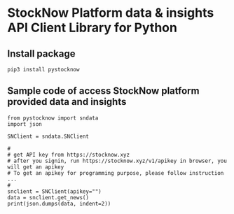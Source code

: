 # StockNow Platform data &amp; insights API Client Library for Python
## Install package
```
pip3 install pystocknow
```

## Sample code of access StockNow platform provided data and insights
```
from pystocknow import sndata
import json

SNClient = sndata.SNClient

#
# get API key from https://stocknow.xyz
# after you signin, run https://stocknow.xyz/v1/apikey in browser, you will get an apikey
# To get an apikey for programming purpose, please follow instruction ...
#
snclient = SNClient(apikey="")
data = snclient.get_news()
print(json.dumps(data, indent=2))
```
